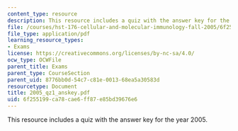 ```yaml
---
content_type: resource
description: This resource includes a quiz with the answer key for the year 2005.
file: /courses/hst-176-cellular-and-molecular-immunology-fall-2005/6f255199ca78cae6ff87e85bd39676e6_2005_qz1_anskey.pdf
file_type: application/pdf
learning_resource_types:
- Exams
license: https://creativecommons.org/licenses/by-nc-sa/4.0/
ocw_type: OCWFile
parent_title: Exams
parent_type: CourseSection
parent_uid: 8776bb0d-54c7-c81e-0013-68ea5a30583d
resourcetype: Document
title: 2005_qz1_anskey.pdf
uid: 6f255199-ca78-cae6-ff87-e85bd39676e6
---
```

This resource includes a quiz with the answer key for the year 2005.
